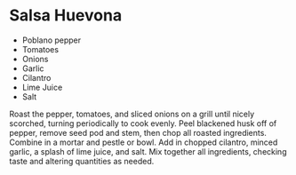 # Salsa Huevona

* Poblano pepper
* Tomatoes
* Onions
* Garlic
* Cilantro
* Lime Juice
* Salt

Roast the pepper, tomatoes, and sliced onions on a grill until nicely scorched, turning periodically to cook evenly. Peel blackened husk off of pepper, remove seed pod and stem, then chop all roasted ingredients. Combine in a mortar and pestle or bowl. Add in chopped cilantro, minced garlic, a splash of lime juice, and salt. Mix together all ingredients, checking taste and altering quantities as needed.
